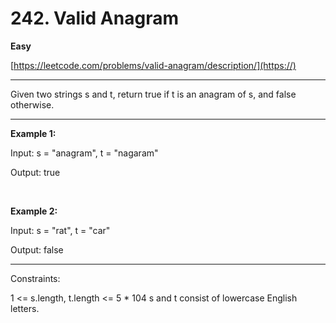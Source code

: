 # 242. Valid Anagram
**Easy**

[https://leetcode.com/problems/valid-anagram/description/](https://)

---

Given two strings s and t, return true if t is an anagram of s, and false otherwise.

---

**Example 1:**

Input: s = "anagram", t = "nagaram"

Output: true

<br>

**Example 2:**

Input: s = "rat", t = "car"

Output: false

---

Constraints:

1 <= s.length, t.length <= 5 * 104
s and t consist of lowercase English letters.